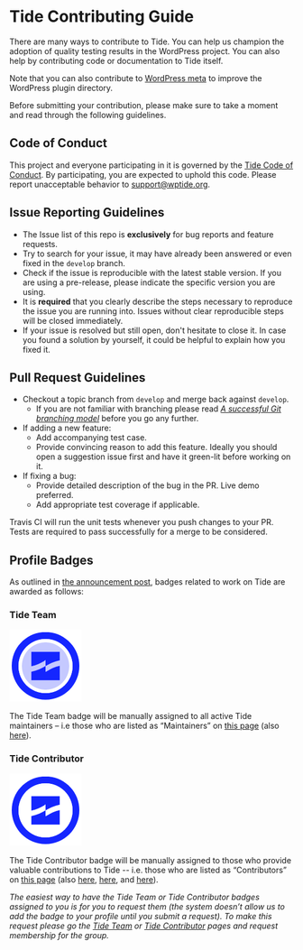 # Tide Contributing Guide

There are many ways to contribute to Tide. You can help us champion the adoption of quality testing results in the WordPress project. You can also help by contributing code or documentation to Tide itself.

Note that you can also contribute to [WordPress meta](https://make.wordpress.org/meta/handbook/documentation/contributing-with-git/) to improve the WordPress plugin directory.

Before submitting your contribution, please make sure to take a moment and read through the following guidelines.

## Code of Conduct

This project and everyone participating in it is governed by the [Tide Code of Conduct](code-of-conduct.md). By participating, you are expected to uphold this code. Please report unacceptable behavior to support@wptide.org.

## Issue Reporting Guidelines

- The Issue list of this repo is **exclusively** for bug reports and feature requests.
- Try to search for your issue, it may have already been answered or even fixed in the `develop` branch.
- Check if the issue is reproducible with the latest stable version. If you are using a pre-release, please indicate the specific version you are using.
- It is **required** that you clearly describe the steps necessary to reproduce the issue you are running into. Issues without clear reproducible steps will be closed immediately.
- If your issue is resolved but still open, don't hesitate to close it. In case you found a solution by yourself, it could be helpful to explain how you fixed it.

## Pull Request Guidelines

- Checkout a topic branch from `develop` and merge back against `develop`.
    - If you are not familiar with branching please read [_A successful Git branching model_](http://nvie.com/posts/a-successful-git-branching-model/) before you go any further.
- If adding a new feature:
    - Add accompanying test case.
    - Provide convincing reason to add this feature. Ideally you should open a suggestion issue first and have it green-lit before working on it.
- If fixing a bug:
    - Provide detailed description of the bug in the PR. Live demo preferred.
    - Add appropriate test coverage if applicable.

Travis CI will run the unit tests whenever you push changes to your PR. Tests are required to pass successfully for a merge to be considered.

## Profile Badges

As outlined in [the announcement post](https://make.wordpress.org/tide/2019/06/20/tide-profile-badges/), badges related to work on Tide are awarded as follows:

### Tide Team

![](images/Tide-Team.png)

The Tide Team badge will be manually assigned to all active Tide maintainers – i.e those who are listed as “Maintainers” on [this page](https://github.com/wptide/wptide#maintainers) (also [here](https://github.com/wptide/docs#maintainers)).

### Tide Contributor

![](images/Tide-Contributor.png)

The Tide Contributor badge will be manually assigned to those who provide valuable contributions to Tide -- i.e. those who are listed as “Contributors” on [this page](https://github.com/wptide/wptide#contributors) (also [here](https://github.com/wptide/docs#credits), [here](https://github.com/wptide/pkg#props), and [here](https://github.com/wptide/wp-tide-api#props)).

*The easiest way to have the Tide Team or Tide Contributor badges assigned to you is for you to request them (the system doesn’t allow us to add the badge to your profile until you submit a request). To make this request please go the [Tide Team](https://profiles.wordpress.org/associations/tide-team/) or [Tide Contributor](https://profiles.wordpress.org/associations/tide-contributor/) pages and request membership for the group.*
